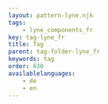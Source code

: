 ```yaml
---
layout: pattern-lyne.njk
tags: 
    - lyne_components_fr
key: tag-lyne_fr
title: Tag
parent: tag-folder-lyne_fr
keywords: tag
order: 630
availablelanguages: 
    - de
    - en
---
```

